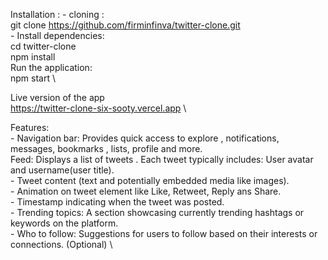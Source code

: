 Installation :
        - cloning : \
                 git clone https://github.com/firminfinva/twitter-clone.git  \
         - Install dependencies: \
        cd twitter-clone \
        npm install \
Run the application: \
    npm start \

Live version of the app \
    https://twitter-clone-six-sooty.vercel.app \

Features: \
    - Navigation bar: Provides quick access to explore , notifications,     messages, bookmarks , lists, profile and more. \
    Feed: Displays a list of tweets . Each tweet typically includes:
    User avatar and username(user title). \
    - Tweet content (text and potentially embedded media like images). \
    - Animation on tweet element like Like, Retweet,  Reply ans Share. \
    - Timestamp indicating when the tweet was posted. \
    - Trending topics: A section showcasing currently trending hashtags or keywords on the platform. \
    - Who to follow: Suggestions for users to follow based on their interests or connections. (Optional) \

